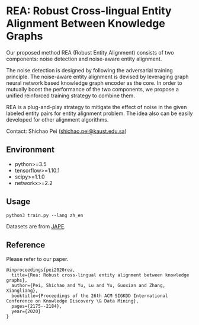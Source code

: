# REA: Robust Cross-lingual Entity Alignment Between Knowledge Graphs

Our proposed method REA (Robust Entity Alignment) consists of two components: noise detection and noise-aware entity alignment. 

The noise detection is designed by following the adversarial training principle. 
The noise-aware entity alignment is devised by leveraging graph neural network based knowledge graph encoder as the core. In order to mutually boost the performance of the two components, we propose a unified reinforced training strategy to combine them.

REA is a plug-and-play strategy to mitigate the effect of noise in the given labeled entity pairs for entity alignment problem. The idea also can be easily developed for other alignment algorithms.

Contact: Shichao Pei (shichao.pei@kaust.edu.sa)

## Environment

* python>=3.5
* tensorflow>=1.10.1
* scipy>=1.1.0
* networkx>=2.2

## Usage

```
python3 train.py --lang zh_en
```

Datasets are from [JAPE](https://github.com/nju-websoft/JAPE).

## Reference
Please refer to our paper. 

    @inproceedings{pei2020rea,
      title={Rea: Robust cross-lingual entity alignment between knowledge graphs},
      author={Pei, Shichao and Yu, Lu and Yu, Guoxian and Zhang, Xiangliang},
      booktitle={Proceedings of the 26th ACM SIGKDD International Conference on Knowledge Discovery \& Data Mining},
      pages={2175--2184},
      year={2020}
    }

